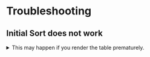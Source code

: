 # Troubleshooting

## Initial Sort does not work

<details>
  <summary>This may happen if you render the table prematurely.</summary>
  
:x: **Does not work**:
```html
<script>
// Does not work
import { onMount } from 'svelte';

let columns = [{title: 'first'}, {title: 'second'}];
let rows = [];
onMount(async () => {
    rows = await BackendService.getAll();
});
</script>

<ExtendedTable columns={columns} data={rows}></ExtendedTable>
```

:heavy_check_mark: **Works**
```html
<script>
let columns = [{title: 'first'}, {title: 'second'}];
let rows = BackendService.getAll();
</script>

{#await rows then rows}
    <ExtendedTable columns={columns} data={rows}></ExtendedTable>
{/await}
```
</details>